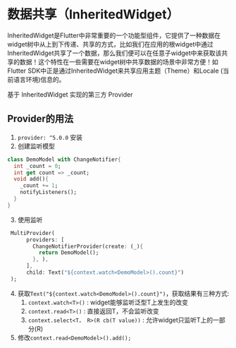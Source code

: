 # 数据共享（InheritedWidget）
InheritedWidget是Flutter中非常重要的一个功能型组件，它提供了一种数据在widget树中从上到下传递、共享的方式，比如我们在应用的根widget中通过InheritedWidget共享了一个数据，那么我们便可以在任意子widget中来获取该共享的数据！这个特性在一些需要在widget树中共享数据的场景中非常方便！如Flutter SDK中正是通过InheritedWidget来共享应用主题（Theme）和Locale (当前语言环境)信息的。

基于  InheritedWidget  实现的第三方  Provider

## Provider的用法

1. `provider: ^5.0.0` 安装
2. 创建监听模型
```dart
class DemoModel with ChangeNotifier{
  int _count = 0;
  int get count => _count;
  void add(){
    _count += 1;
    notifyListeners();
  }
}
```
3. 使用监听
```dart
 MultiProvider(
      providers: [
        ChangeNotifierProvider(create: (_){
          return DemoModel();
        }, ),
      ],
      child: Text("${context.watch<DemoModel>().count}")
 );
```
4. 获取`Text("${context.watch<DemoModel>().count}")`，获取结果有三种方式:
   1. `context.watch<T>()` : widget能够监听泛型T上发生的改变
   2. `context.read<T>()` : 直接返回T，不会监听改变
   3. `context.select<T， R>(R cb(T value))` : 允许widget只监听T上的一部分(R)
5. 修改`context.read<DemoModel>().add(); `